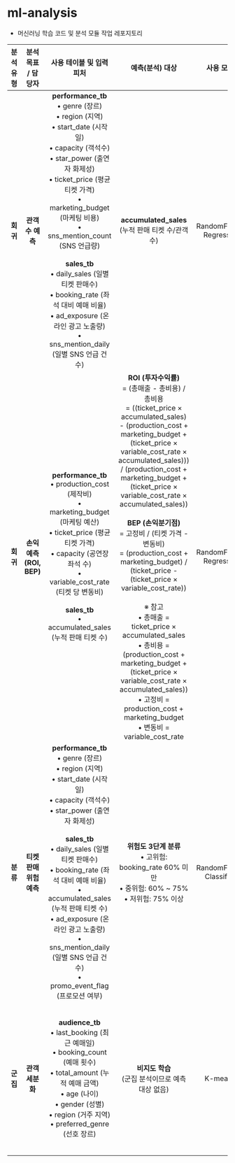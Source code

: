# ml-analysis

- 머신러닝 학습 코드 및 분석 모듈 작업 레포지토리

| **분석 유형** |    **분석 목표 / 담당자**     |                                                                                                                                                                                                            **사용 테이블 및 입력 피처**                                                                                                                                                                                                            |                                                                                                                                                                                                                                                                                                                                                             **예측(분석) 대상**                                                                                                                                                                                                                                                                                                                                                             |      **사용 모델**      |                                                                                                                                                                                        **주요 시각화**                                                                                                                                                                                        |
| :-----------: | :---------------------------: | :------------------------------------------------------------------------------------------------------------------------------------------------------------------------------------------------------------------------------------------------------------------------------------------------------------------------------------------------------------------------------------------------------------------------------------------------: | :-----------------------------------------------------------------------------------------------------------------------------------------------------------------------------------------------------------------------------------------------------------------------------------------------------------------------------------------------------------------------------------------------------------------------------------------------------------------------------------------------------------------------------------------------------------------------------------------------------------------------------------------------------------------------------------------------------------------------------------------: | :---------------------: | :-------------------------------------------------------------------------------------------------------------------------------------------------------------------------------------------------------------------------------------------------------------------------------------------------------------------------------------------------------------------------------------------: |
|   **회귀**    |     **관객 수 예측** <br>     | **performance_tb** <br>• genre (장르) <br>• region (지역) <br>• start_date (시작일) <br>• capacity (객석수) <br>• star_power (출연자 화제성) <br>• ticket_price (평균 티켓 가격) <br>• marketing_budget (마케팅 비용) <br>• sns_mention_count (SNS 언급량) <br><br> **sales_tb** <br>• daily_sales (일별 티켓 판매수) <br>• booking_rate (좌석 대비 예매 비율) <br>• ad_exposure (온라인 광고 노출량) <br>• sns_mention_daily (일별 SNS 언급 건수) |                                                                                                                                                                                                                                                                                                                                            **accumulated_sales** <br>(누적 판매 티켓 수/관객 수)                                                                                                                                                                                                                                                                                                                                            | RandomForest Regressor  | 1) 일자별 누적 관객 추이 라인 차트 <br> &nbsp;&nbsp;- X축: 날짜 <br> &nbsp;&nbsp;- Y축: 누적 판매 티켓 수(accumulated_sales) <br><br>2) 공연장 좌석 수와 누적 판매량 산점도 <br> &nbsp;&nbsp;- X축: 공연장 좌석 수(capacity) <br> &nbsp;&nbsp;- Y축: 누적 판매 티켓 수(accumulated_sales) <br><br>3) 유사 공연 대비 비교 바 차트 <br> &nbsp;&nbsp;- 동일 장르의 실제 관객 수 vs. 예측 관객 수 |
|   **회귀**    | **손익 예측 (ROI, BEP)** <br> |                                                                                       **performance_tb** <br>• production_cost (제작비) <br>• marketing_budget (마케팅 예산) <br>• ticket_price (평균 티켓 가격) <br>• capacity (공연장 좌석 수) <br>• variable_cost_rate (티켓 당 변동비) <br><br> **sales_tb** <br>• accumulated_sales (누적 판매 티켓 수)                                                                                       | **ROI (투자수익률)** <br> = (총매출 - 총비용) / 총비용 <br> = ((ticket_price × accumulated_sales) - (production_cost + marketing_budget + (ticket_price × variable_cost_rate × accumulated_sales))) / (production_cost + marketing_budget + (ticket_price × variable_cost_rate × accumulated_sales)) <br><br> **BEP (손익분기점)** <br> = 고정비 / (티켓 가격 - 변동비) <br> = (production_cost + marketing_budget) / (ticket_price - (ticket_price × variable_cost_rate)) <br><br>※ 참고 <br>• 총매출 = ticket_price × accumulated_sales <br>• 총비용 = (production_cost + marketing_budget + (ticket_price × variable_cost_rate × accumulated_sales)) <br>• 고정비 = production_cost + marketing_budget <br>• 변동비 = variable_cost_rate | RandomForest Regressor  |                        1) 수익-비용 교차 그래프 <br> &nbsp;&nbsp;- X축: 누적 판매 티켓 수(accumulated_sales) <br> &nbsp;&nbsp;- Y축: 매출액 vs. 총비용 <br><br>2) ROI 변화 라인 차트 <br> &nbsp;&nbsp;- 마케팅 예산·티켓 가격 등 변화에 따른 ROI 추이 <br><br>3) 몬테카를로 시뮬레이션 결과 분포 <br> &nbsp;&nbsp;- ROI·BEP의 변동성을 히스토그램/박스플롯으로 시각화                         |
|   **분류**    | **티켓 판매 위험 예측** <br>  |              **performance_tb** <br>• genre (장르) <br>• region (지역) <br>• start_date (시작일) <br>• capacity (객석수) <br>• star_power (출연자 화제성) <br><br> **sales_tb** <br>• daily_sales (일별 티켓 판매수) <br>• booking_rate (좌석 대비 예매 비율) <br>• accumulated_sales (누적 판매 티켓 수) <br>• ad_exposure (온라인 광고 노출량) <br>• sns_mention_daily (일별 SNS 언급 건수) <br>• promo_event_flag (프로모션 여부)               |                                                                                                                                                                                                                                                                                                                  **위험도 3단계 분류** <br>• 고위험: booking_rate 60% 미만 <br>• 중위험: 60% ~ 75% <br>• 저위험: 75% 이상                                                                                                                                                                                                                                                                                                                   | RandomForest Classifier |                                                                 1) 과거 공연 리스트 테이블 (위험도 표시) <br> &nbsp;&nbsp;- 위험 공연을 한눈에 파악 <br><br>2) ROC 및 PR Curve <br> &nbsp;&nbsp;- 모델 성능(정밀도·재현율) 평가 <br><br>3) 예매 추이 비교 그래프 <br> &nbsp;&nbsp;- booking_rate와 목표치(75%)를 함께 시각화                                                                  |
|   **군집**    |     **관객 세분화** <br>      |                                                                                                                **audience_tb** <br>• last_booking (최근 예매일) <br>• booking_count (예매 횟수) <br>• total_amount (누적 예매 금액) <br>• age (나이) <br>• gender (성별) <br>• region (거주 지역) <br>• preferred_genre (선호 장르)                                                                                                                |                                                                                                                                                                                                                                                                                                                                            **비지도 학습** <br>(군집 분석이므로 예측 대상 없음)                                                                                                                                                                                                                                                                                                                                             |         K-means         |                                                         1) 클러스터 산점도 <br> &nbsp;&nbsp;- 클러스터별로 산점도 색상 구분 <br><br>2) 그룹별 인원수 및 평균 예매 금액 바 차트 <br> &nbsp;&nbsp;- 각 군집별 요약 통계 시각화 <br><br>3) Radar 차트 <br> &nbsp;&nbsp;- 각 군집의 RFM(Recency, Frequency, Monetary) 등 주요 지표 시각화                                                         |
